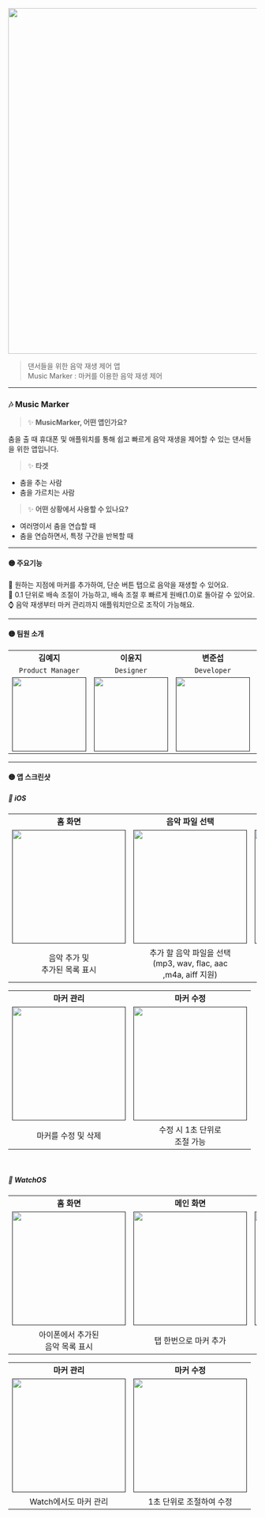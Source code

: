 <img src="https://github.com/user-attachments/assets/cab8df1c-b1b9-445c-9478-b8ff468cf1b2" width="700px;">

> 댄서들을 위한 음악 재생 제어 앱 </br>
> Music Marker : 마커를 이용한 음악 재생 제어 </br>

---


### 🎶 Music Marker
> ✨ <b>MusicMarker, 어떤 앱인가요?</b> <br>

춤을 출 때 휴대폰 및 애플워치를 통해 쉽고 빠르게 음악 재생을 제어할 수 있는 댄서들을 위한 앱입니다.
<br>
> ✨ <b> 타겟 </b> <br>

- 춤을 추는 사람 <br>
- 춤을 가르치는 사람 <br>

> ✨ <b> 어떤 상황에서 사용할 수 있나요? </b> <br>

- 여러명이서 춤을 연습할 때
- 춤을 연습하면서, 특정 구간을 반복할 때

---

#### 🟡 주요기능
📱 원하는 지점에 마커를 추가하여, 단순 버튼 탭으로 음악을 재생할 수 있어요. </br>
🔄 0.1 단위로 배속 조절이 가능하고, 배속 조절 후 빠르게 원배(1.0)로 돌아갈 수 있어요.</br>
⌚️ 음악 재생부터 마커 관리까지 애플워치만으로 조작이 가능해요. </br>

---

#### 🟡 팀원 소개
<table>
  <tbody>
    <tr>
      <td colspan="1" align="center"><b>김예지</b></td>
      <td colspan="1" align="center"><b>이윤지</b></td>
      <td colspan="1" align="center"><b>변준섭</b></td>
      <td colspan="1" align="center"><b>강우원</b></td>
      <td colspan="1" align="center"><b>이상도</b></td>
    </tr>
    <tr>
  <td colspan="1" align="center"><code>Product Manager</code></td>
  <td colspan="1" align="center"><code>Designer</code></td>
  <td colspan="1" align="center"><code>Developer</code></td>
  <td colspan="1" align="center"><code>Developer</code></td>
  <td colspan="1" align="center"><code>Developer</code></td>
</tr>
    <tr>
      <td align="center"><a href=""><img src="https://github.com/user-attachments/assets/b621f31f-174d-4bf5-b51b-84dd8bbd31f5" width="150px;" alt=""/><br /><sub><b></b></sub></a></td>
      <td align="center"><a href=""><img src="https://github.com/user-attachments/assets/142d05b4-448e-40a5-ac97-19b5d3fec456" width="150px;" alt=""/><br /><sub><b></b></sub></a></td>
      <td align="center"><a href=""><img src="https://github.com/DeveloperAcademy-POSTECH/2024-MC2-M17-Kodari/assets/108053426/5dffc651-46ff-45a1-87eb-c29aa61feec4" width="150px;" alt=""/><br /><sub><b></b></sub></a></td>
      <td align="center"><a href=""><img src="https://github.com/user-attachments/assets/6b1d0dc4-1f64-4e64-8f4b-d80fca0bb234" width="150px;" alt=""/><br /><sub><b></b></sub></a></td>
      <td align="center"><a href=""><img src="https://github.com/user-attachments/assets/15102c50-b525-482e-9796-de49c4bbe1a3" width="150px;" alt=""/><br /><sub><b></b></sub></a></td>
    </tr>
  </tbody>
</table>

---

#### 🟡 앱 스크린샷
##### 📱 iOS
<table>
  <tbody>
    <tr>
      <td colspan="1" align="center"><b>홈 화면</b></td>
      <td colspan="1" align="center"><b>음악 파일 선택</b></td>
      <td colspan="1" align="center"><b>메인 화면</b></td>
    </tr>
    <tr>
      <td align="center"><a href=""><img src="https://github.com/user-attachments/assets/6995575d-5bbe-41ac-8e51-15e828285545" width="230px;" alt=""/><br /><sub><b></b></sub></a></td>
      <td align="center"><a href=""><img src="https://github.com/user-attachments/assets/337a80ec-ad9a-4db7-b1c6-4ae7e6a55193" width="230px;" alt=""/><br /><sub><b></b></sub></a></td>
      <td align="center"><a href=""><img src="https://github.com/user-attachments/assets/5e05bca5-0a7a-42bf-b5d4-844dcbcaa51b" width="230px;" alt=""/><br /><sub><b></b></sub></a></td>
    </tr>
    <tr>
      <td colspan="1" align="center">음악 추가 및<br>추가된 목록 표시</td>
      <td colspan="1" align="center">추가 할 음악 파일을 선택<br>(mp3, wav, flac, aac<br>,m4a, aiff 지원)</td>
      <td colspan="1" align="center">음악별로 마커 추가 및<br>배속 제어</td>
    </tr>
  </tbody>
</table>
<table>
  <tbody>
    <tr>
      <td colspan="1" align="center"><b>마커 관리</b></td>
      <td colspan="1" align="center"><b>마커 수정</td>
    </tr>
    <tr>
      <td align="center"><a href=""><img src="https://github.com/user-attachments/assets/0b757723-f1be-4d21-bd37-b499f74993bc" width="230px;" alt=""/><br /><sub><b></b></sub></a></td>
      <td align="center"><a href=""><img src="https://github.com/user-attachments/assets/86818a95-c323-4c73-a3b6-aca800bfa501" width="230px;" alt=""/><br /><sub><b></b></sub></a></td>
    </tr>
         <tr>
      <td colspan="1" align="center">마커를 수정 및 삭제</td>
      <td colspan="1" align="center">수정 시 1초 단위로<br>조절 가능</td>
    </tr>
  </tbody>
</table>

<br>

##### 📱 WatchOS
<table>
  <tbody>
    <tr>
      <td colspan="1" align="center"><b>홈 화면</b></td>
      <td colspan="1" align="center"><b>메인 화면</b></td>
      <td colspan="1" align="center"><b>배속 조절</b></td>
    </tr>
    <tr>
      <td align="center"><a href=""><img src="https://github.com/user-attachments/assets/24762189-4596-44b2-bfeb-86fbf6b98107" width="230px;" alt=""/><br /><sub><b></b></sub></a></td>
      <td align="center"><a href=""><img src="https://github.com/user-attachments/assets/de045bca-1730-4676-ae3c-3fe417da1f13" width="230px;" alt=""/><br /><sub><b></b></sub></a></td>
      <td align="center"><a href=""><img src="https://github.com/user-attachments/assets/4ba44987-beff-46c4-aa0e-1ebd95abb596" width="230px;" alt=""/><br /><sub><b></b></sub></a></td>
    </tr>
     <tr>
      <td colspan="1" align="center">아이폰에서 추가된<br>음악 목록 표시</td>
      <td colspan="1" align="center">탭 한번으로 마커 추가</td>
      <td colspan="1" align="center">간편한 배속 조절</td>
    </tr>
  </tbody>
</table>

<table>
  <tbody>
    <tr>
      <td colspan="1" align="center"><b>마커 관리</b></td>
      <td colspan="1" align="center"><b>마커 수정</b></td>
    </tr>
    <tr>
      <td align="center"><a href=""><img src="https://github.com/user-attachments/assets/e1d3cbb3-1e01-4eff-a42b-e806cd29388f" width="230px;" alt=""/><br /><sub><b></b></sub></a></td>
      <td align="center"><a href=""><img src="https://github.com/user-attachments/assets/ab463003-a279-48bc-a5f8-58643a6b9129" width="230px;" alt=""/><br /><sub><b></b></sub></a></td>
    </tr>
     <tr>
      <td colspan="1" align="center">Watch에서도 마커 관리</td>
      <td colspan="1" align="center">1초 단위로 조절하여 수정</td>
    </tr>
  </tbody>
</table>



